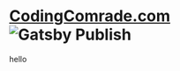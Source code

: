 # [CodingComrade.com](https://CodingComrade.com) ![Gatsby Publish](https://github.com/eyamenko/eyamenko.github.io/actions/workflows/main.yml/badge.svg)

hello
